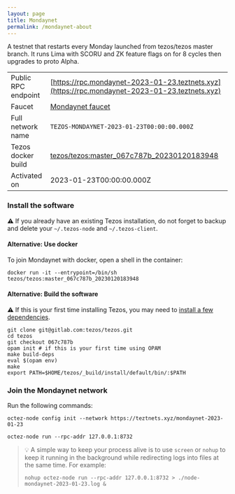 ```yaml
---
layout: page
title: Mondaynet
permalink: /mondaynet-about
---
```


A testnet that restarts every Monday launched from tezos/tezos master branch. It runs Lima with SCORU and ZK feature flags on for 8 cycles then upgrades to proto Alpha.

| | |
|-------|---------------------|
| Public RPC endpoint | [https://rpc.mondaynet-2023-01-23.teztnets.xyz](https://rpc.mondaynet-2023-01-23.teztnets.xyz) |
| Faucet | [Mondaynet faucet](https://faucet.mondaynet-2023-01-23.teztnets.xyz) |
| Full network name | `TEZOS-MONDAYNET-2023-01-23T00:00:00.000Z` |
| Tezos docker build | [tezos/tezos:master_067c787b_20230120183948](https://hub.docker.com/r/tezos/tezos/tags?page=1&ordering=last_updated&name=master_067c787b_20230120183948) |
| Activated on | 2023-01-23T00:00:00.000Z |





### Install the software

⚠️  If you already have an existing Tezos installation, do not forget to backup and delete your `~/.tezos-node` and `~/.tezos-client`.



#### Alternative: Use docker

To join Mondaynet with docker, open a shell in the container:

```
docker run -it --entrypoint=/bin/sh tezos/tezos:master_067c787b_20230120183948
```

#### Alternative: Build the software

⚠️  If this is your first time installing Tezos, you may need to [install a few dependencies](https://tezos.gitlab.io/introduction/howtoget.html#setting-up-the-development-environment-from-scratch).

```
git clone git@gitlab.com:tezos/tezos.git
cd tezos
git checkout 067c787b
opam init # if this is your first time using OPAM
make build-deps
eval $(opam env)
make
export PATH=$HOME/tezos/_build/install/default/bin/:$PATH
```

### Join the Mondaynet network

Run the following commands:

```
octez-node config init --network https://teztnets.xyz/mondaynet-2023-01-23

octez-node run --rpc-addr 127.0.0.1:8732
```

> 💡 A simple way to keep your process alive is to use `screen` or `nohup` to keep it running in the background while redirecting logs into files at the same time. For example:
>
> ```bash=13
> nohup octez-node run --rpc-addr 127.0.0.1:8732 > ./node-mondaynet-2023-01-23.log &
> ```


